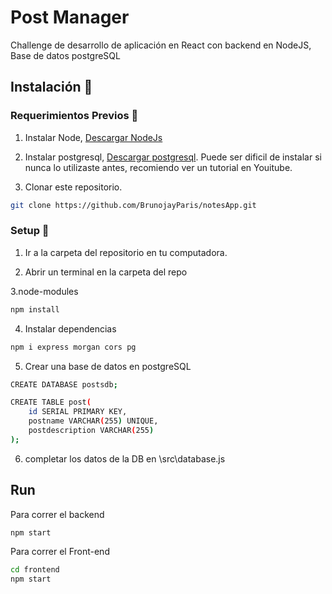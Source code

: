 # Post Manager

Challenge de desarrollo de aplicación en React con backend en NodeJS, Base de datos postgreSQL

## Instalación :wrench:

### Requerimientos Previos :nut_and_bolt:

1. Instalar Node, [Descargar NodeJs](https://nodejs.org/es/)

2. Instalar postgresql, [Descargar postgresql](https://www.postgresql.org/download/). Puede ser dificil de instalar si nunca lo utilizaste antes, recomiendo ver un tutorial en Youitube.

3. Clonar este repositorio. 

```bash
git clone https://github.com/BrunojayParis/notesApp.git
```

### Setup :hammer:

1. Ir a la carpeta del repositorio en tu computadora.

2. Abrir un terminal en la carpeta del repo

3.node-modules

```bash
npm install
```
4. Instalar dependencias
```bash
npm i express morgan cors pg 
```
5. Crear una base de datos en postgreSQL 
```bash
CREATE DATABASE postsdb;

CREATE TABLE post(
    id SERIAL PRIMARY KEY,
    postname VARCHAR(255) UNIQUE,
    postdescription VARCHAR(255)
);
```
6. completar los datos de la DB en \src\database.js

## Run

Para correr el backend
```bash
npm start
```
Para correr el Front-end
```bash
cd frontend
npm start
```
